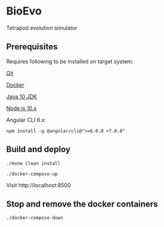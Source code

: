 # BioEvo

Tetrapod evolution simulator

## Prerequisites

Requires following to be installed on target system:

[Git](https://git-scm.com/downloads)

[Docker](https://docs.docker.com/install/)

[Java 10 JDK](http://www.oracle.com/technetwork/java/javase/downloads/index.html)

[Node.js 10.x](https://nodejs.org/en/)

Angular CLI 6.x:

`npm install -g @angular/cli@">=6.0.0 <7.0.0"`

## Build and deploy

`./mvnw clean install`

`./docker-compose-up`

Visit http://localhost:8500

## Stop and remove the docker containers

`./docker-compose-down`
